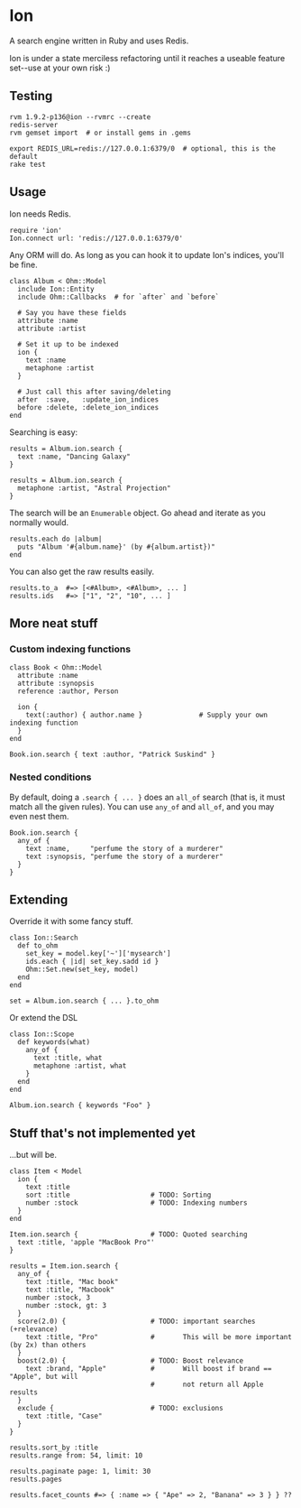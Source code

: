 Ion
===

A search engine written in Ruby and uses Redis.

Ion is under a state merciless refactoring until it reaches a
useable feature set--use at your own risk :)

Testing
-------

    rvm 1.9.2-p136@ion --rvmrc --create
    redis-server
    rvm gemset import  # or install gems in .gems

    export REDIS_URL=redis://127.0.0.1:6379/0  # optional, this is the default
    rake test

Usage
-----

Ion needs Redis.

    require 'ion'
    Ion.connect url: 'redis://127.0.0.1:6379/0'

Any ORM will do. As long as you can hook it to update Ion's indices, you'll be fine.

    class Album < Ohm::Model
      include Ion::Entity
      include Ohm::Callbacks  # for `after` and `before`

      # Say you have these fields
      attribute :name
      attribute :artist

      # Set it up to be indexed
      ion {
        text :name
        metaphone :artist
      }

      # Just call this after saving/deleting
      after  :save,   :update_ion_indices
      before :delete, :delete_ion_indices
    end

Searching is easy:

    results = Album.ion.search {
      text :name, "Dancing Galaxy"
    }

    results = Album.ion.search {
      metaphone :artist, "Astral Projection"
    }

The search will be an `Enumerable` object. Go ahead and iterate as you normally would.

    results.each do |album|
      puts "Album '#{album.name}' (by #{album.artist})"
    end

You can also get the raw results easily.

    results.to_a  #=> [<#Album>, <#Album>, ... ]
    results.ids   #=> ["1", "2", "10", ... ]

More neat stuff
---------------

### Custom indexing functions

    class Book < Ohm::Model
      attribute :name
      attribute :synopsis
      reference :author, Person

      ion {
        text(:author) { author.name }              # Supply your own indexing function
      }
    end

    Book.ion.search { text :author, "Patrick Suskind" }

### Nested conditions

By default, doing a `.search { ... }` does an `all_of` search (that is,
it must match all the given rules). You can use `any_of` and `all_of`, and
you may even nest them.

    Book.ion.search {
      any_of {
        text :name,     "perfume the story of a murderer"
        text :synopsis, "perfume the story of a murderer"
      }
    }

Extending
---------

Override it with some fancy stuff.

    class Ion::Search
      def to_ohm
        set_key = model.key['~']['mysearch']
        ids.each { |id| set_key.sadd id }
        Ohm::Set.new(set_key, model)
      end
    end

    set = Album.ion.search { ... }.to_ohm

Or extend the DSL

    class Ion::Scope
      def keywords(what)
        any_of {
          text :title, what
          metaphone :artist, what
        }
      end
    end

    Album.ion.search { keywords "Foo" }

Stuff that's not implemented yet
--------------------------------

...but will be.

    class Item < Model
      ion {
        text :title
        sort :title                    # TODO: Sorting
        number :stock                  # TODO: Indexing numbers
      }
    end

    Item.ion.search {                  # TODO: Quoted searching
      text :title, 'apple "MacBook Pro"'
    }

    results = Item.ion.search {
      any_of {
        text :title, "Mac book"
        text :title, "Macbook"
        number :stock, 3
        number :stock, gt: 3
      }
      score(2.0) {                     # TODO: important searches (+relevance)
        text :title, "Pro"             #       This will be more important (by 2x) than others
      }
      boost(2.0) {                     # TODO: Boost relevance
        text :brand, "Apple"           #       Will boost if brand == "Apple", but will
                                       #       not return all Apple results
      }
      exclude {                        # TODO: exclusions
        text :title, "Case"
      }
    }

    results.sort_by :title
    results.range from: 54, limit: 10

    results.paginate page: 1, limit: 30
    results.pages

    results.facet_counts #=> { :name => { "Ape" => 2, "Banana" => 3 } } ??
